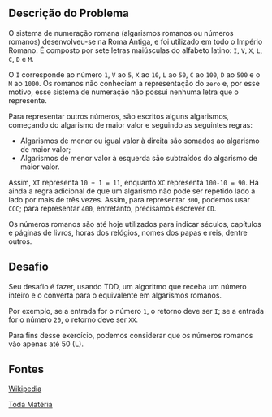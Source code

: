 ## Descrição do Problema

O sistema de numeração romana (algarismos romanos ou números romanos) desenvolveu-se na Roma Antiga, e foi utilizado em todo o Império Romano. É composto por sete letras maiúsculas do alfabeto latino: `I`, `V`, `X`, `L`, `C`, `D` e `M`.

O `I` corresponde ao número `1`, `V` ao `5`, `X` ao `10`, `L` ao `50`, `C` ao `100`, `D` ao `500` e o `M` ao `1000`. Os romanos não conheciam a representação do `zero` e, por esse motivo, esse sistema de numeração não possui nenhuma letra que o represente.

Para representar outros números, são escritos alguns algarismos, começando do algarismo de maior valor e seguindo as seguintes regras:
- Algarismos de menor ou igual valor à direita são somados ao algarismo de maior valor;
- Algarismos de menor valor à esquerda são subtraídos do algarismo de maior valor.

Assim, `XI` representa `10 + 1 = 11`, enquanto `XC` representa `100-10 = 90`. Há ainda a regra adicional de que um algarismo não pode ser repetido lado a lado por mais de três vezes. Assim, para representar `300`, podemos usar `CCC`; para representar `400`, entretanto, precisamos escrever `CD`.

Os números romanos são até hoje utilizados para indicar séculos, capítulos e páginas de livros, horas dos relógios, nomes dos papas e reis, dentre outros.

## Desafio

Seu desafio é fazer, usando TDD, um algoritmo que receba um número inteiro e o converta para o equivalente em algarismos romanos.

Por exemplo, se a entrada for o número `1`, o retorno deve ser `I`; se a entrada for o número `20`, o retorno deve ser `XX`.

Para fins desse exercício, podemos considerar que os números romanos vão apenas até 50 (L).

## Fontes

[Wikipedia](https://pt.wikipedia.org/wiki/Numera%C3%A7%C3%A3o_romana)

[Toda Matéria](https://www.todamateria.com.br/numeros-romanos/)
